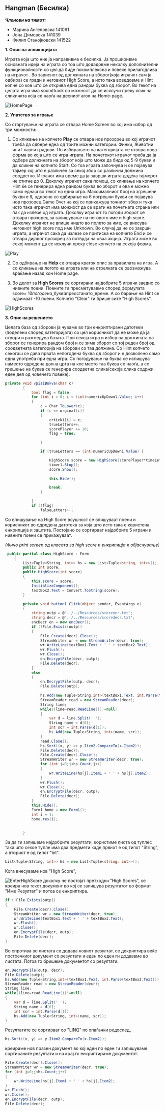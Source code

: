 ﻿**Hangman (Бесилка)**
-----------------

***Членови на тимот:***

 - Марина Ангеловска   141061	
 - Јона Димовска       141039
 - Филип Станојковски  141522

**1. Опис на апликацијата**

Играта која што ние ја направивме е бесилка. Ја проширивме основната идеја на играта со тоа што додадовме неколку дополнителни функционалности со цел да биде покомплексна и повеќе прилагодлива на играчот . 
Во зависнот од должината на зборот(која играчот сам ја одбира) се гради и неговиот High Score, а исто така воведовме и Hint копче  со кое што се открива една рандом буква од зборот. Во текот на целата игра има soundtrack со можност да се исклучи преку клик на сликичкта која се наоѓа на десниот агол на Home-page.

![HomePage](https://github.com/jdimovska/HangMan-VP/blob/master/Printscreens/1.png)
 

**2. Упатство за играње**

Со стартување на играта се отвара Home Screen во кој има избор од три можности:

1)	Со кликање на копчето **Play** се отвара нов прозорец во кој играчот треба да одбере една од трите можни категории: Финки, Животни или Главни градови. По избирањето на категоријата се отвора нова форма во која што се игра играта. На почетокот играчот треба да ја одбере должината на зборот која што може да биде од 5-9 букви и да кликне на копчето Start. Со тоа играта започнува и се појавува тајмер кој што е различен за секој збор со различна должина соодветно. Играчот има време да ја заврши играта додека тајмерот не стигне до 0. Доколку играчот сака помош, со кликање на копчето Hint ќе се генерира една рандом буква во зборот и ова е можно само еднаш во текот на една игра. Максималниот број на згрешени букви е 6, односно со одбирање на 6 погрешни букви се појавува нов прозорец Game Over на кој се прикажува точниот збор и  тука исто така играчот има можност да се врати на почетната страна или пак да излезе од играта. Доколку играчот го погоди зборот се отвара прозорец за запишување на неговото име и high score. Доколку играчот не впише ништо во полето за име, се внесува неговиот high score под име Unknown. Во случај да не се заврши играта, а играчот сака да излезе се притиска на копчето End и се отвара дијалог прозорец за потврда на оваа акција. Играта може во секој момент да се исклучи преку close копчето на секоја форма.


 ![Play](https://github.com/jdimovska/HangMan-VP/blob/master/Printscreens/2.png)
 
2)	Со одбирање на **Help** се отвара краток опис за правилата на игра. А со кликање на логото на играта или на стрелката се овозможува враќање назад кон Home page.

3)	 Во делот за **High Scores** се сортирани најдобрите 5 играчи заедно со нивните поени. Поените ги пресметувавме според формулата score= 10*погодена_буква*преостанато_време. А со барање на Hint се одзимаат -10 поени. Копчето "Clear" ги брише сите "High Scores".

 ![HighScores](https://github.com/jdimovska/HangMan-VP/blob/master/Printscreens/3.png)
 

**3. Опис на решението**

Целата база од зборови ја чуваме во три енкриптирани датотеки (поделени според категоријата) со цел корисникот да не може да ја отвори и разгледува базата. При секоја игра и избор на должината на зборот се генерира рандом број и се зима зборот со тој реден број од соодветната категорија на зборови со таа должина. Со Hint копчето секогаш се дава првата непогодена буква од зборот и е дозволено само една употреба при една игра. Со погодување на буква се испишува наместо одредена долна црта на кое место таа буква се наоѓа, а со грешење на буква се генерира соодветна слика(секоја слика содржи еден дел од човечето повеќе).  

```c#
private void vpisiBukva(char c)
        {
            bool flag = false;
            for (int i = 0; i < (int)numericUpDown1.Value; i++)
            {
                c = Char.ToLower(c);
                if (c == orginal[i])
                {
                    crticki[i] = c;
                    trueLetters++;
                    scorePlayer += 10;
                    flag = true;

                }

                if (trueLetters == (int)numericUpDown1.Value) {

                    HighScore score = new HighScore(scorePlayer*timeLeft);
                    timer1.Stop();
                    score.Show();
                    
                    this.Hide();

                    break;
                }

            }
            if (!flag)
                falseLetters++;
```

Со впишување на High Score всушност се впишуваат поени и корисникот во одредена датотека за која што исто така е користена енкрипција и заштита. Постојано се сортираат најдобрите 5 играчи и нивните поени се прикажуваат.

*(Фичо print screen од класата за high score и енкрипицја и објаснување)* 
```c#
 public partial class HighScore : Form
    {
        List<Tuple<String, int>> hs = new List<Tuple<string, int>>();
        public int score;
        public HighScore(int score)
        {
            this.score = score;
            InitializeComponent();
            textBox2.Text = Convert.ToString(score);
        }

        private void button1_Click(object sender, EventArgs e)
        {
            string outp = @"../../Resources/scorencr.txt";
            string decr = @"../../Resources/scoredecr.txt";
            encDecr en = new encDecr();
            if (!File.Exists(outp))
            {
                File.Create(decr).Close();
                StreamWriter wr = new StreamWriter(decr, true);
                wr.WriteLine(textBox1.Text + ' ' + textBox2.Text);
                wr.Flush();
                wr.Close();
                en.EncryptFile(decr, outp);
                File.Delete(decr);
            }
            else
            {
                en.DecryptFile(outp, decr);
                File.Delete(outp);
                
                hs.Add(new Tuple<String,int>(textBox1.Text, int.Parse(textBox2.Text)));
                StreamReader read = new StreamReader(decr);
                String line;
                while((line=read.ReadLine())!=null)
                {
                    var d = line.Split(' ');
                    String name = d[0];
                    int scr = int.Parse(d[1]);
                    hs.Add(new Tuple<String, int>(name, scr));
                }
                read.Close();
                hs.Sort((x, y) => y.Item2.CompareTo(x.Item2));
                File.Delete(decr);
                File.Create(decr).Close();
                StreamWriter wr = new StreamWriter(decr, true);
                for (int j=0;j<hs.Count;j++)
                {
                    wr.WriteLine(hs[j].Item1 + ' ' + hs[j].Item2);
                }
                wr.Flush();
                wr.Close();
                en.EncryptFile(decr, outp);
                File.Delete(decr);
            }
            this.Hide();
            Form1 home = new Form1();
            int i = 1;
            home.res(i);
           
            
        }
```
За да ги запишеме најдобрите резултати, користиме листа од туплес така што секое тупле има два предмети каде првиот е од типот "String", а вториот е од типот "int".
```c#
List<Tuple<String, int>> hs = new List<Tuple<string, int>>();
```
Кога внесуваме нов "High Score", 

![EnterHighScore](https://github.com/jdimovska/HangMan-VP/blob/master/Printscreens/5.png)
доколку не постојат претходни "High Scores", се креира нов текст документ во кој се запишува резултатот во формат "Име Резултат" и потоа се енкриптира.
```c#
if (!File.Exists(outp))
{
    File.Create(decr).Close();
    StreamWriter wr = new StreamWriter(decr, true);
    wr.WriteLine(textBox1.Text + ' ' + textBox2.Text);
    wr.Flush();
    wr.Close();
    en.EncryptFile(decr, outp);
    File.Delete(decr);
}
```
Во спротива во листата се додава новиот резултат, се декриптира веќе постоечкиот документ со резултати и еден по еден ги додаваме во листата. Потоа го бришеме документот со резултати.
```c#
en.DecryptFile(outp, decr);
File.Delete(outp);
hs.Add(new Tuple<String,int>(textBox1.Text, int.Parse(textBox2.Text)));
StreamReader read = new StreamReader(decr);
String line;
while((line=read.ReadLine())!=null)
{
    var d = line.Split(' ');
    String name = d[0];
    int scr = int.Parse(d[1]);
    hs.Add(new Tuple<String, int>(name, scr));
}
```
Резултатите се сортираат со "LINQ" по опаѓачки редослед,
```c#
hs.Sort((x, y) => y.Item2.CompareTo(x.Item2));
```
креираме нов празен документ во кој еден по еден ги запишуваме сортираните резултати и на крај го енкриптираме документот.
```c#
File.Create(decr).Close();
StreamWriter wr = new StreamWriter(decr, true);
for (int j=0;j<hs.Count;j++)
{
    wr.WriteLine(hs[j].Item1 + ' ' + hs[j].Item2);
}
wr.Flush();
wr.Close();
en.EncryptFile(decr, outp);
File.Delete(decr);
```
